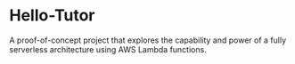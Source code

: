 # Hello-Tutor
A proof-of-concept project that explores the capability and power of a fully serverless architecture using AWS Lambda functions. 
